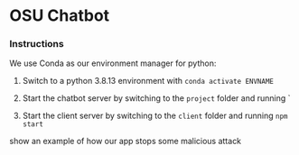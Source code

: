 # OSU Chatbot

### Instructions
We use Conda as our environment manager for python:

1. Switch to a python 3.8.13 environment with `conda activate ENVNAME`
   
2. Start the chatbot server by switching to the `project` folder and running `

3. Start the client server by switching to the `client` folder and running `npm start`

show an example of how our app stops some malicious attack